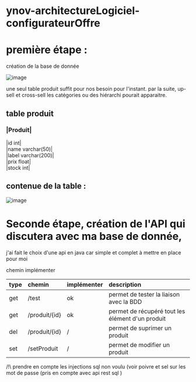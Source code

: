 # ynov-architectureLogiciel-configurateurOffre


première étape :
==

création de la base de donnée

![image](https://user-images.githubusercontent.com/77006808/144563248-0c13a55d-9224-4540-95b8-3bec92976f3f.png)

une seul table produit suffit pour nos besoin pour l'instant. par la suite, up-sell et cross-sell les catégories ou des hiérarchi pourait apparaitre.

table produit
-


### |Produit|

|id                int|  
|name      varchar(50)|  
|label    varchar(200)|  
|prix            float|  
|stock             int|  

contenue de la table :
-

![image](https://user-images.githubusercontent.com/77006808/144564669-55de234d-a01a-4064-9f74-cb1d30e040da.png)



Seconde étape, création de l'API qui discutera avec ma base de donnée, 
==

j'ai fait le choix d'une api en java car simple et complet à mettre en place pour moi

chemin implémenter

| type | chemin        | implémenter | description                                       |  
|:---  | :------------ | :---------- | :------------------------------------------------ |
|get   | /test         | ok          | permet de tester la liaison avec la BDD           |
|get   | /produit/{id} | ok          | permet de récupéré tout les élément d'un produit  |
|del   | /produit/{id} | /           |permet de suprimer un produit                      |
|set   | /setProduit   | /           |permet de modifier un produit                      |


/!\ prendre en compte les injections sql non voulu (voir poivre et sel sur les mot de passe (pris en compte avec api rest sql )


